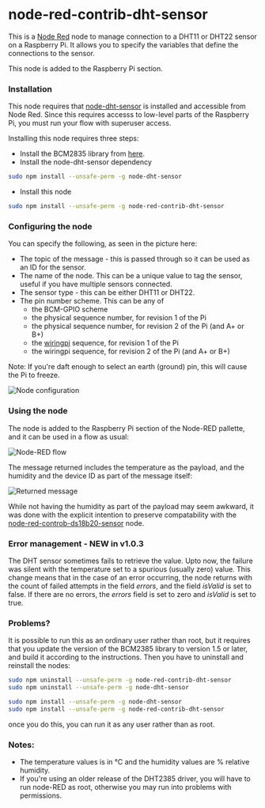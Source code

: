 # node-red-contrib-dht-sensor
This is a [Node Red](http://nodered.org/) node to manage connection to a DHT11 or DHT22 sensor on a Raspberry Pi. It allows you to specify the variables that define the connections to the sensor.

This node is added to the Raspberry Pi section.

### Installation
This node requires that [node-dht-sensor](https://www.npmjs.com/package/node-dht-sensor) is installed and accessible from Node Red. Since this requires accesss to low-level parts of the Raspberry Pi, you must run your flow with superuser access.

Installing this node requires three steps:
* Install the BCM2835 library from [here](http://www.airspayce.com/mikem/bcm2835/ "C library for Broadcom BCM 2835 as used in Raspberry Pi").
* Install the node-dht-sensor dependency
```bash
sudo npm install --unsafe-perm -g node-dht-sensor
```
* Install this node
```bash
sudo npm install --unsafe-perm -g node-red-contrib-dht-sensor
```

### Configuring the node
You can specify the following, as seen in the picture here:
* The topic of the message - this is passed through so it can be used as an ID for the sensor.
* The name of the node. This can be a unique value to tag the sensor, useful if you have multiple sensors connected.
* The sensor type - this can be either DHT11 or DHT22.
* The pin number scheme. This can be any of
    * the BCM-GPIO scheme
    * the physical sequence number, for revision 1 of the Pi
    * the physical sequence number, for revision 2 of the Pi (and A+ or B+)
    * the [wiringpi](http://wiringpi.com/) sequence, for revision 1 of the Pi
    * the wiringpi sequence, for revision 2 of the Pi (and A+ or B+)

Note: If you're daft enough to select an earth (ground) pin, this will cause
the Pi to freeze. 

![Node configuration](https://github.com/bpmurray/node-red-contrib-dht-sensor/blob/master/dhtconfig.jpg?raw=true)

### Using the node
The node is added to the Raspberry Pi section of the Node-RED pallette, and it can be used in a flow as usual:

![Node-RED flow](https://github.com/bpmurray/node-red-contrib-dht-sensor/blob/master/dhtflow.jpg?raw=true)

The message returned includes the temperature as the payload, and the humidity and the device ID as part of the message itself:

![Returned message](https://github.com/bpmurray/node-red-contrib-dht-sensor/blob/master/dhtnewmsg.png?raw=true)

While not having the humidity as part of the payload may seem awkward, it was done with the explicit intention to preserve compatability with the [node-red-controb-ds18b20-sensor](https://www.npmjs.com/package/node-red-contrib-ds18b20-sensor) node.

### Error management - **NEW in v1.0.3**
The DHT sensor sometimes fails to retrieve the value. Upto now, the failure was silent with the temperature set to a spurious (usually zero) value. This change means that in the case of an error occurring, the node returns with the count of failed attempts in the field _errors_, and the field _isValid_ is set to false. If there are no errors, the _errors_ field is set to zero and _isValid_ is set to true.

### Problems?
It is possible to run this as an ordinary user rather than root, but it requires that you update the version of the BCM2385 library to version 1.5 or later, and build it according to the instructions. Then you have to uninstall and reinstall the nodes:
```bash
sudo npm uninstall --unsafe-perm -g node-red-contrib-dht-sensor
sudo npm uninstall --unsafe-perm -g node-dht-sensor

sudo npm install --unsafe-perm -g node-dht-sensor
sudo npm install --unsafe-perm -g node-red-contrib-dht-sensor
```
once you do this, you can run it as any user rather than as root.

### Notes:
* The temperature values is in &deg;C and the humidity values are % relative humidity.
* If you're using an older release of the DHT2385 driver, you will have to run node-RED as root, otherwise you may run into problems with permissions.
